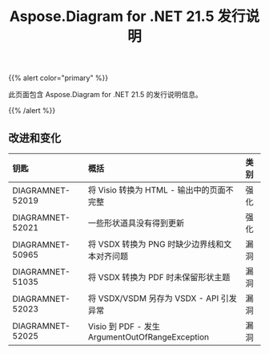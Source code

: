 ﻿---
title: Aspose.Diagram for .NET 21.5 发行说明
type: docs
weight: 8
url: /zh/net/aspose-diagram-for-net-21-5-release-notes/
---
{{% alert color="primary" %}} 

此页面包含 Aspose.Diagram for .NET 21.5 的发行说明信息。

{{% /alert %}} 
## **改进和变化**

|**钥匙**|**概括**|**类别**|
|:- |:- |:- |
|DIAGRAMNET-52019|将 Visio 转换为 HTML - 输出中的页面不完整|强化|
|DIAGRAMNET-52021|一些形状道具没有得到更新|强化|
|DIAGRAMNET-50965|将 VSDX 转换为 PNG 时缺少边界线和文本对齐问题|漏洞|
|DIAGRAMNET-51035|将 VSDX 转换为 PDF 时未保留形状主题|漏洞|
|DIAGRAMNET-52023|将 VSDX/VSDM 另存为 VSDX - API 引发异常|漏洞|
|DIAGRAMNET-52025|Visio 到 PDF - 发生 ArgumentOutOfRangeException|漏洞|




